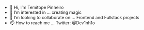 - 👋 Hi, I’m Temitope Pinheiro
- 👀 I’m interested in ... creating magic
- 💞️ I’m looking to collaborate on ... Frontend and Fullstack projects
- 📫 How to reach me ... Twitter: @Dev1nh1o

<!---
Temi-pinheiro/Temi-pinheiro is a ✨ special ✨ repository because its `README.md` (this file) appears on your GitHub profile.
You can click the Preview link to take a look at your changes.
--->
